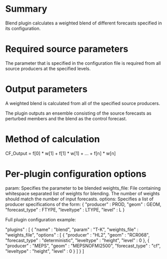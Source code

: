 # Summary

Blend plugin calculates a weighted blend of different forecasts specified in its configuration.

# Required source parameters

The parameter that is specified in the configuration file is required from all source producers at
the specified levels.

# Output parameters

A weighted blend is calculated from all of the specified source producers.

The plugin outputs an ensemble consisting of the source forecasts as perturbed members and the blend as the control forecast.

# Method of calculation

   CF_Output = f[0] * w[1] + f[1] * w[1] + ... + f[n] * w[n]

# Per-plugin configuration options

param: Specifies the parameter to be blended
weights_file: File containing whitespace separated list of weights for blending. The number of weights should match the number of input forecasts.
options: Specifies a list of producer specifications of the form: 
  { "producer" : PROD, "geom" : GEOM, "forecast_type" : FTYPE, "leveltype" : LTYPE, "level" : L }

Full plugin configuration example:

"plugins" : [ { "name" : "blend", "param" : "T-K", "weights_file" : "weights_file",
                "options" : [
                    { "producer" : "HL2", "geom" : "RCR068", "forecast_type" : "deterministic",
                      "leveltype" : "height", "level" : 0 },
					{ "producer" : "MEPS", "geom" : "MEPSNOFMI2500", "forecast_type" : "cf",
					  "leveltype" : "height", "level" : 0 } ]
			  } ]

